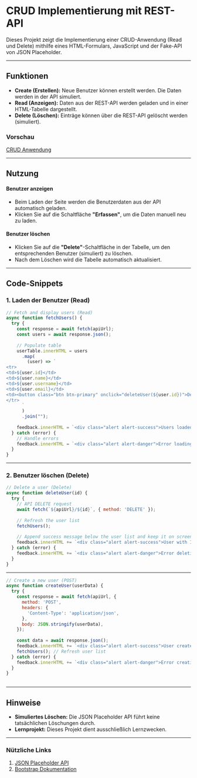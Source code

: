 # CRUD Implementierung mit REST-API
 
Dieses Projekt zeigt die Implementierung einer CRUD-Anwendung (Read und Delete) mithilfe eines HTML-Formulars, JavaScript und der Fake-API von JSON Placeholder.
 
---
 
## Funktionen
 
- **Create (Erstellen):** Neue Benutzer können erstellt werden. Die Daten werden in der API simuliert.
- **Read (Anzeigen):** Daten aus der REST-API werden geladen und in einer HTML-Tabelle dargestellt.
- **Delete (Löschen):** Einträge können über die REST-API gelöscht werden (simuliert).
 
### Vorschau
 
[CRUD Anwendung](./image.png)
 
---
 
## Nutzung
 
#### Benutzer anzeigen
- Beim Laden der Seite werden die Benutzerdaten aus der API automatisch geladen.
- Klicken Sie auf die Schaltfläche **"Erfassen"**, um die Daten manuell neu zu laden.

#### Benutzer löschen
- Klicken Sie auf die **"Delete"**-Schaltfläche in der Tabelle, um den entsprechenden Benutzer (simuliert) zu löschen.
- Nach dem Löschen wird die Tabelle automatisch aktualisiert.
 
---
 
## Code-Snippets
 
### 1. Laden der Benutzer (Read)
 
```javascript
// Fetch and display users (Read)
async function fetchUsers() {
  try {
    const response = await fetch(apiUrl);
    const users = await response.json();
 
    // Populate table
    userTable.innerHTML = users
      .map(
        (user) => `
<tr>
<td>${user.id}</td>
<td>${user.name}</td>
<td>${user.username}</td>
<td>${user.email}</td>
<td><button class="btn btn-primary" onclick="deleteUser(${user.id})">Delete</button></td>
</tr>
      `
      )
      .join("");
 
    feedback.innerHTML = `<div class="alert alert-success">Users loaded successfully.</div>`;
  } catch (error) {
    // Handle errors
    feedback.innerHTML = `<div class="alert alert-danger">Error loading users: ${error.message}</div>`;
  }
}
```
 
---
 
### 2. Benutzer löschen (Delete)
 
```javascript
// Delete a user (Delete)
async function deleteUser(id) {
  try {
    // API DELETE request
    await fetch(`${apiUrl}/${id}`, { method: 'DELETE' });
 
    // Refresh the user list
    fetchUsers();
 
    // Append success message below the user list and keep it on screen
    feedback.innerHTML += `<div class="alert alert-success">User with ID ${id} deleted successfully (simulation).</div>`;
  } catch (error) {
    feedback.innerHTML += `<div class="alert alert-danger">Error deleting user: ${error.message}</div>`;
  }
}
```
 
---
 
```javascript
// Create a new user (POST)
async function createUser(userData) {
  try {
    const response = await fetch(apiUrl, {
      method: 'POST',
      headers: {
        'Content-Type': 'application/json',
      },
      body: JSON.stringify(userData),
    });
 
    const data = await response.json();
    feedback.innerHTML += `<div class="alert alert-success">User created successfully with ID ${data.id}.</div>`;
    fetchUsers(); // Refresh user list
  } catch (error) {
    feedback.innerHTML += `<div class="alert alert-danger">Error creating user: ${error.message}</div>`;
  }
}
 
```
 
---
 
## Hinweise
 
- **Simuliertes Löschen:** Die JSON Placeholder API führt keine tatsächlichen Löschungen durch.
- **Lernprojekt:** Dieses Projekt dient ausschließlich Lernzwecken.
 
---
 
### Nützliche Links
 
1. [JSON Placeholder API](https://jsonplaceholder.typicode.com)
2. [Bootstrap Dokumentation](https://getbootstrap.com/docs/5.3/getting-started/introduction/)
